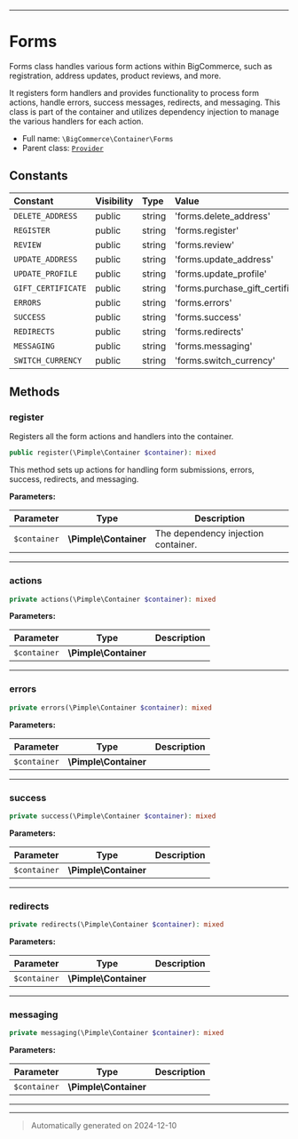 ***

# Forms

Forms class handles various form actions within BigCommerce, such as registration, address updates, product reviews, and more.

It registers form handlers and provides functionality to process form actions, handle errors, success messages, redirects, and messaging.
This class is part of the container and utilizes dependency injection to manage the various handlers for each action.

* Full name: `\BigCommerce\Container\Forms`
* Parent class: [`Provider`](./Provider.md)


## Constants

| Constant | Visibility | Type | Value |
|:---------|:-----------|:-----|:------|
|`DELETE_ADDRESS`|public|string|&#039;forms.delete_address&#039;|
|`REGISTER`|public|string|&#039;forms.register&#039;|
|`REVIEW`|public|string|&#039;forms.review&#039;|
|`UPDATE_ADDRESS`|public|string|&#039;forms.update_address&#039;|
|`UPDATE_PROFILE`|public|string|&#039;forms.update_profile&#039;|
|`GIFT_CERTIFICATE`|public|string|&#039;forms.purchase_gift_certificate&#039;|
|`ERRORS`|public|string|&#039;forms.errors&#039;|
|`SUCCESS`|public|string|&#039;forms.success&#039;|
|`REDIRECTS`|public|string|&#039;forms.redirects&#039;|
|`MESSAGING`|public|string|&#039;forms.messaging&#039;|
|`SWITCH_CURRENCY`|public|string|&#039;forms.switch_currency&#039;|


## Methods


### register

Registers all the form actions and handlers into the container.

```php
public register(\Pimple\Container $container): mixed
```

This method sets up actions for handling form submissions, errors, success, redirects, and messaging.






**Parameters:**

| Parameter | Type | Description |
|-----------|------|-------------|
| `$container` | **\Pimple\Container** | The dependency injection container. |





***

### actions



```php
private actions(\Pimple\Container $container): mixed
```








**Parameters:**

| Parameter | Type | Description |
|-----------|------|-------------|
| `$container` | **\Pimple\Container** |  |





***

### errors



```php
private errors(\Pimple\Container $container): mixed
```








**Parameters:**

| Parameter | Type | Description |
|-----------|------|-------------|
| `$container` | **\Pimple\Container** |  |





***

### success



```php
private success(\Pimple\Container $container): mixed
```








**Parameters:**

| Parameter | Type | Description |
|-----------|------|-------------|
| `$container` | **\Pimple\Container** |  |





***

### redirects



```php
private redirects(\Pimple\Container $container): mixed
```








**Parameters:**

| Parameter | Type | Description |
|-----------|------|-------------|
| `$container` | **\Pimple\Container** |  |





***

### messaging



```php
private messaging(\Pimple\Container $container): mixed
```








**Parameters:**

| Parameter | Type | Description |
|-----------|------|-------------|
| `$container` | **\Pimple\Container** |  |





***


***
> Automatically generated on 2024-12-10
